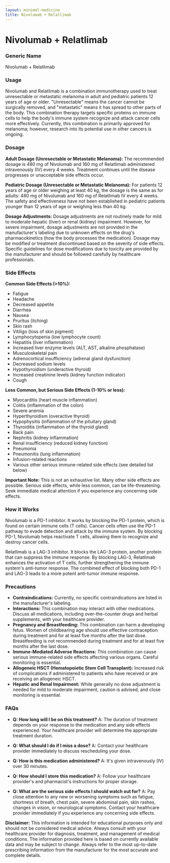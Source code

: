 ```yaml
---
layout: minimal-medicine
title: Nivolumab + Relatlimab
---
```


# Nivolumab + Relatlimab
### Generic Name
Nivolumab + Relatlimab

### Usage

Nivolumab and Relatlimab is a combination immunotherapy used to treat unresectable or metastatic melanoma in adult and pediatric patients 12 years of age or older.  "Unresectable" means the cancer cannot be surgically removed, and "metastatic" means it has spread to other parts of the body.  This combination therapy targets specific proteins on immune cells to help the body's immune system recognize and attack cancer cells more effectively.  Currently, this combination is primarily approved for melanoma; however, research into its potential use in other cancers is ongoing.


### Dosage

**Adult Dosage (Unresectable or Metastatic Melanoma):**  The recommended dosage is 480 mg of Nivolumab and 160 mg of Relatlimab administered intravenously (IV) every 4 weeks. Treatment continues until the disease progresses or unacceptable side effects occur.

**Pediatric Dosage (Unresectable or Metastatic Melanoma):** For patients 12 years of age or older weighing at least 40 kg, the dosage is the same as for adults: 480 mg of Nivolumab and 160 mg of Relatlimab IV every 4 weeks.  The safety and effectiveness have not been established in pediatric patients younger than 12 years of age or weighing less than 40 kg.

**Dosage Adjustments:** Dosage adjustments are not routinely made for mild to moderate hepatic (liver) or renal (kidney) impairment.  However, for severe impairment, dosage adjustments are not provided in the manufacturer's labeling due to unknown effects on the drug's pharmacokinetics (how the body processes the medication).  Dosage may be modified or treatment discontinued based on the severity of side effects. Specific guidelines for dose modifications due to toxicity are provided by the manufacturer and should be followed carefully by healthcare professionals.


### Side Effects

**Common Side Effects (>10%):**

* Fatigue
* Headache
* Decreased appetite
* Diarrhea
* Nausea
* Pruritus (itching)
* Skin rash
* Vitiligo (loss of skin pigment)
* Lymphocytopenia (low lymphocyte count)
* Hepatitis (liver inflammation)
* Increased liver enzyme levels (ALT, AST, alkaline phosphatase)
* Musculoskeletal pain
* Adrenocortical insufficiency (adrenal gland dysfunction)
* Decreased sodium levels
* Hypothyroidism (underactive thyroid)
* Increased creatinine levels (kidney function indicator)
* Cough

**Less Common, but Serious Side Effects (1-10% or less):**

* Myocarditis (heart muscle inflammation)
* Colitis (inflammation of the colon)
* Severe anemia
* Hyperthyroidism (overactive thyroid)
* Hypophysitis (inflammation of the pituitary gland)
* Thyroiditis (inflammation of the thyroid gland)
* Back pain
* Nephritis (kidney inflammation)
* Renal insufficiency (reduced kidney function)
* Pneumonia
* Pneumonitis (lung inflammation)
* Infusion-related reactions
*  Various other serious immune-related side effects (see detailed list below)


**Important Note:**  This is not an exhaustive list.  Many other side effects are possible.  Serious side effects, while less common, can be life-threatening.  Seek immediate medical attention if you experience any concerning side effects.


### How it Works

Nivolumab is a PD-1 inhibitor. It works by blocking the PD-1 protein, which is found on certain immune cells (T cells).  Cancer cells often use the PD-1 pathway to evade detection and attack by the immune system.  By blocking PD-1, Nivolumab helps reactivate T cells, allowing them to recognize and destroy cancer cells.

Relatlimab is a LAG-3 inhibitor.  It blocks the LAG-3 protein, another protein that can suppress the immune response. By blocking LAG-3, Relatlimab enhances the activation of T cells, further strengthening the immune system's anti-tumor response. The combined effect of blocking both PD-1 and LAG-3 leads to a more potent anti-tumor immune response.


### Precautions

* **Contraindications:**  Currently, no specific contraindications are listed in the manufacturer's labeling.
* **Interactions:**  This combination may interact with other medications.  Discuss all medications, including over-the-counter drugs and herbal supplements, with your healthcare provider.
* **Pregnancy and Breastfeeding:**  This combination can harm a developing fetus.  Women of childbearing age should use effective contraception during treatment and for at least five months after the last dose.  Breastfeeding is not recommended during treatment and for at least five months after the last dose.
* **Immune-Mediated Adverse Reactions:**  This combination can cause serious immune-related side effects affecting various organs.  Careful monitoring is essential.
* **Allogeneic HSCT (Hematopoietic Stem Cell Transplant):** Increased risk of complications if administered to patients who have received or are receiving an allogeneic HSCT.
* **Hepatic and Renal Impairment:** While generally no dose adjustment is needed for mild to moderate impairment, caution is advised, and close monitoring is essential.


### FAQs

* **Q: How long will I be on this treatment?** A: The duration of treatment depends on your response to the medication and any side effects experienced.  Your healthcare provider will determine the appropriate treatment duration.

* **Q: What should I do if I miss a dose?** A: Contact your healthcare provider immediately to discuss rescheduling your dose.

* **Q: How is this medication administered?** A: It's given intravenously (IV) over 30 minutes.

* **Q: How should I store this medication?** A: Follow your healthcare provider's and pharmacist's instructions for proper storage.

* **Q: What are the serious side effects I should watch out for?** A:  Pay close attention to any new or worsening symptoms such as fatigue, shortness of breath, chest pain, severe abdominal pain, skin rashes, changes in vision, or neurological symptoms.  Contact your healthcare provider immediately if you experience any concerning side effects.

**Disclaimer:**  This information is intended for educational purposes only and should not be considered medical advice. Always consult with your healthcare provider for diagnosis, treatment, and management of medical conditions.  The information provided here is based on currently available data and may be subject to change. Always refer to the most up-to-date prescribing information from the manufacturer for the most accurate and complete details.
